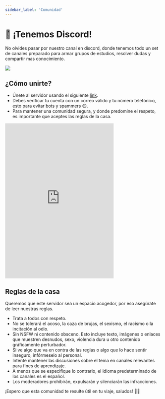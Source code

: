 ```yaml
---
sidebar_label: 'Comunidad'
---
```


# 🎊 ¡Tenemos Discord!
No olvides pasar por nuestro canal en discord, donde tenemos todo un set de canales preparado para armar grupos de estudios, resolver dudas y compartir mas conocimiento.

<browser url="discord.com">
  <img src={require('@site/docs/bienvenida/img/discord.png').default}/>
</browser>

## ¿Cómo unirte?
- Únete al servidor usando el siguiente [link](https://discord.gg/cV7syyA5ae).
- Debes verificar tu cuenta con un correo válido y tu número telefónico, esto para evitar bots y spammers 😉.
- Para mantener una comunidad segura, y donde predomine el respeto, es importante que aceptes las reglas de la casa.

<iframe src="https://discord.com/widget?id=1143323924172652705&theme=dark" width="350" height="500" allowtransparency="true" frameborder="0" sandbox="allow-popups allow-popups-to-escape-sandbox allow-same-origin allow-scripts"></iframe>

## Reglas de la casa

Queremos que este servidor sea un espacio acogedor, por eso asegúrate de leer nuestras reglas.
- Trata a todos con respeto.
- No se tolerará el acoso, la caza de brujas, el sexismo, el racismo o la incitación al odio.
- Sin NSFW ni contenido obsceno. Esto incluye texto, imágenes o enlaces que muestren desnudos, sexo, violencia dura u otro contenido gráficamente perturbador.
- Si ve algo que va en contra de las reglas o algo que lo hace sentir inseguro, infórmeselo al personal.
- Intente mantener las discusiones sobre el tema en canales relevantes para fines de aprendizaje.
- A menos que se especifique lo contrario, el idioma predeterminado de los canales es el español.
- Los moderadores prohibirán, expulsarán y silenciarán las infracciones.

¡Espero que esta comunidad te resulte útil en tu viaje, saludos! 🤜🤛
